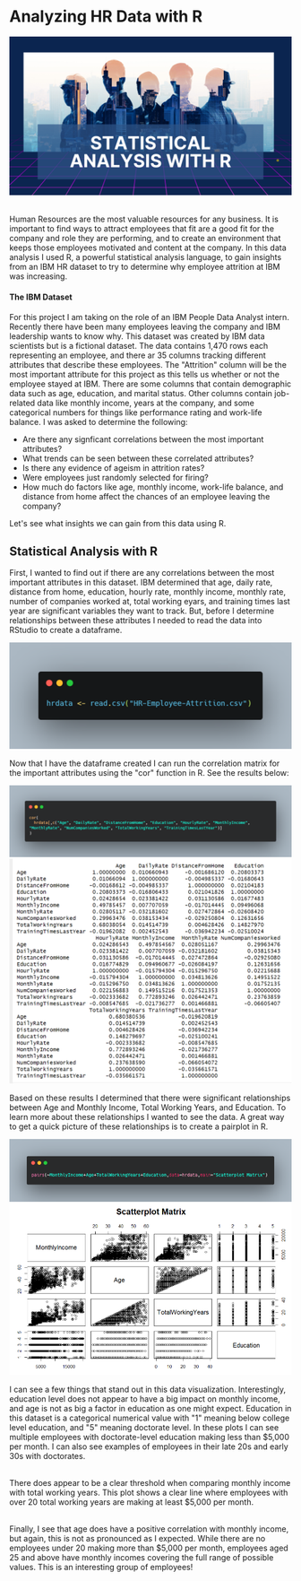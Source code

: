 # Analyzing HR Data with R

![Statistical Analysis with R](HR.png) <br><br>

Human Resources are the most valuable resources for any business. It is important to find ways to attract employees that fit are a good fit for the company and role they are performing, and to create an environment that keeps those employees motivated and content at the company. In this data analysis I used R, a powerful statistical analysis language, to gain insights from an IBM HR dataset to try to determine why employee attrition at IBM was increasing.

#### The IBM Dataset
For this project I am taking on the role of an IBM People Data Analyst intern. Recently there have been many employees leaving the company and IBM leadership wants to know why. This dataset was created by IBM data scientists but is a fictional dataset. The data contains 1,470 rows each representing an employee, and there ar 35 columns tracking different attributes that describe these employees. The "Attrition" column will be the most important attribute for this project as this tells us whether or not the employee stayed at IBM. There are some columns that contain demographic data such as age, education, and marital status. Other columns contain job-related data like monthly income, years at the company, and some categorical numbers for things like performance rating and work-life balance. I was asked to determine the following:

- Are there any signficant correlations between the most important attributes?
- What trends can be seen between these correlated attributes?
- Is there any evidence of ageism in attrition rates?
- Were employees just randomly selected for firing?
- How much do factors like age, monthly income, work-life balance, and distance from home affect the chances of an employee leaving the company?

Let's see what insights we can gain from this data using R.

## Statistical Analysis with R

First, I wanted to find out if there are any correlations between the most important attributes in this dataset. IBM determined that age, daily rate, distance from home, education, hourly rate, monthly income, monthly rate, number of companies worked at, total working eyars, and training times last year are significant variables they want to track. But, before I determine relationships between these attributes I needed to read the data into RStudio to create a dataframe.

![Read a CSV file](read_csv.png) <br>

Now that I have the dataframe created I can run the correlation matrix for the important attributes using the "cor" function in R. See the results below:

![Correlation Matrix Code](corr_matrix.png)<br>
![Correlation Matrix Results](r_corr_matrix.png)<br>

Based on these results I determined that there were significant relationships between Age and Monthly Income, Total Working Years, and Education. To learn more about these relationships I wanted to see the data. A great way to get a quick picture of these relationships is to create a pairplot in R.

![Pairplot Code](r_pairplot.png)<br>
![Pairplot Results](r_pairplot_pic.png)<br>

I can see a few things that stand out in this data visualization. Interestingly, education level does not appear to have a big impact on monthly income, and age is not as big a factor in education as one might expect. Education in this dataset is a categorical numerical value with "1" meaning below college level education, and "5" meaning doctorate level. In these plots I can see multiple employees with doctorate-level education making less than $5,000 per month. I can also see examples of employees in their late 20s and early 30s with doctorates. <br><br>

There does appear to be a clear threshold when comparing monthly income with total working years. This plot shows a clear line where employees with over 20 total working years are making at least $5,000 per month. <br><br>

Finally, I see that age does have a positive correlation with monthly income, but again, this is not as pronounced as I expected. While there are no employees under 20 making more than $5,000 per month, employees aged 25 and above have monthly incomes covering the full range of possible values. This is an interesting group of employees! <br><br>




